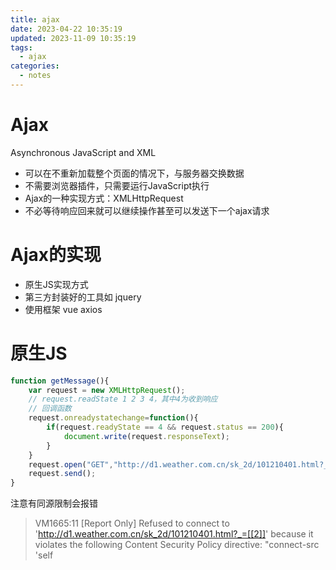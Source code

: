 ```yaml
---
title: ajax
date: 2023-04-22 10:35:19
updated: 2023-11-09 10:35:19
tags:
  - ajax
categories:
  - notes
---
```


# Ajax

Asynchronous JavaScript and XML

- 可以在不重新加载整个页面的情况下，与服务器交换数据
- 不需要浏览器插件，只需要运行JavaScript执行
- Ajax的一种实现方式：XMLHttpRequest
- 不必等待响应回来就可以继续操作甚至可以发送下一个ajax请求

# Ajax的实现

- 原生JS实现方式
- 第三方封装好的工具如 jquery
- 使用框架 vue axios

# 原生JS

```js
function getMessage(){
    var request = new XMLHttpRequest();
    // request.readState 1 2 3 4，其中4为收到响应
    // 回调函数
    request.onreadystatechange=function(){
        if(request.readyState == 4 && request.status == 200){
            document.write(request.responseText);
        }
    }
    request.open("GET","http://d1.weather.com.cn/sk_2d/101210401.html?_=[[2]]");
    request.send();
}
```

注意有同源限制会报错

> VM1665:11  [Report Only] Refused to connect to 'http://d1.weather.com.cn/sk_2d/101210401.html?_=[[2]]' because it violates the following Content Security Policy directive: "connect-src 'self